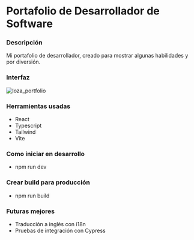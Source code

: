 # Portafolio de Desarrollador de Software

### Descripción

Mi portafolio de desarrollador, creado para mostrar algunas habilidades y por diversión.

### Interfaz

![loza_portfolio](https://github.com/sergiolozav2/Portafolio/assets/128841195/d6f2577a-4547-4182-a9f4-a8deb0a8676d)

### Herramientas usadas

- React
- Typescript
- Tailwind
- Vite

### Como iniciar en desarrollo

- npm run dev

### Crear build para producción

- npm run build

### Futuras mejores

- Traducción a inglés con i18n
- Pruebas de integración con Cypress
